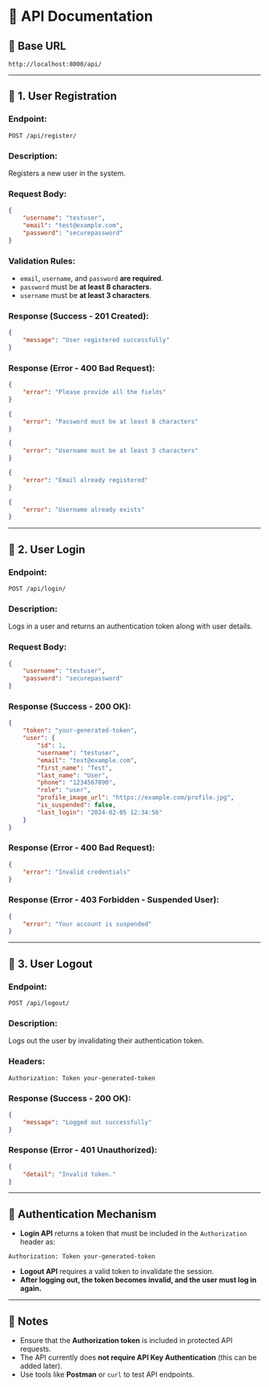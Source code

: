# 📌 API Documentation

## 📌 Base URL

```plaintext
http://localhost:8000/api/
```

---

## 📝 **1. User Registration**

### **Endpoint:**

```http
POST /api/register/
```

### **Description:**

Registers a new user in the system.

### **Request Body:**

```json
{
    "username": "testuser",
    "email": "test@example.com",
    "password": "securepassword"
}
```

### **Validation Rules:**

-   `email`, `username`, and `password` **are required**.
-   `password` must be **at least 8 characters**.
-   `username` must be **at least 3 characters**.

### **Response (Success - 201 Created):**

```json
{
    "message": "User registered successfully"
}
```

### **Response (Error - 400 Bad Request):**

```json
{
    "error": "Please provide all the fields"
}
```

```json
{
    "error": "Password must be at least 8 characters"
}
```

```json
{
    "error": "Username must be at least 3 characters"
}
```

```json
{
    "error": "Email already registered"
}
```

```json
{
    "error": "Username already exists"
}
```

---

## 📝 **2. User Login**

### **Endpoint:**

```http
POST /api/login/
```

### **Description:**

Logs in a user and returns an authentication token along with user details.

### **Request Body:**

```json
{
    "username": "testuser",
    "password": "securepassword"
}
```

### **Response (Success - 200 OK):**

```json
{
    "token": "your-generated-token",
    "user": {
        "id": 1,
        "username": "testuser",
        "email": "test@example.com",
        "first_name": "Test",
        "last_name": "User",
        "phone": "1234567890",
        "role": "user",
        "profile_image_url": "https://example.com/profile.jpg",
        "is_suspended": false,
        "last_login": "2024-02-05 12:34:56"
    }
}
```

### **Response (Error - 400 Bad Request):**

```json
{
    "error": "Invalid credentials"
}
```

### **Response (Error - 403 Forbidden - Suspended User):**

```json
{
    "error": "Your account is suspended"
}
```

---

## 📝 **3. User Logout**

### **Endpoint:**

```http
POST /api/logout/
```

### **Description:**

Logs out the user by invalidating their authentication token.

### **Headers:**

```http
Authorization: Token your-generated-token
```

### **Response (Success - 200 OK):**

```json
{
    "message": "Logged out successfully"
}
```

### **Response (Error - 401 Unauthorized):**

```json
{
    "detail": "Invalid token."
}
```

---

## 🔹 **Authentication Mechanism**

-   **Login API** returns a token that must be included in the `Authorization` header as:

```http
Authorization: Token your-generated-token
```

-   **Logout API** requires a valid token to invalidate the session.
-   **After logging out, the token becomes invalid, and the user must log in again.**

---

## 🎯 **Notes**

-   Ensure that the **Authorization token** is included in protected API requests.
-   The API currently does **not require API Key Authentication** (this can be added later).
-   Use tools like **Postman** or `curl` to test API endpoints.
